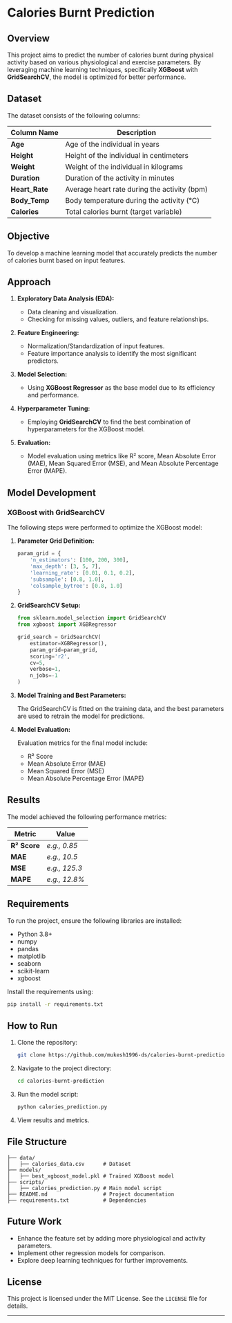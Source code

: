 # Calories Burnt Prediction

## Overview

This project aims to predict the number of calories burnt during physical activity based on various physiological and exercise parameters. By leveraging machine learning techniques, specifically **XGBoost** with **GridSearchCV**, the model is optimized for better performance.  

## Dataset

The dataset consists of the following columns:

| Column Name  | Description                                       |
|--------------|---------------------------------------------------|
| **Age**      | Age of the individual in years                   |
| **Height**   | Height of the individual in centimeters          |
| **Weight**   | Weight of the individual in kilograms            |
| **Duration** | Duration of the activity in minutes              |
| **Heart_Rate** | Average heart rate during the activity (bpm)   |
| **Body_Temp** | Body temperature during the activity (°C)       |
| **Calories** | Total calories burnt (target variable)           |

## Objective

To develop a machine learning model that accurately predicts the number of calories burnt based on input features.

## Approach

1. **Exploratory Data Analysis (EDA):**
   - Data cleaning and visualization.
   - Checking for missing values, outliers, and feature relationships.

2. **Feature Engineering:**
   - Normalization/Standardization of input features.
   - Feature importance analysis to identify the most significant predictors.

3. **Model Selection:**
   - Using **XGBoost Regressor** as the base model due to its efficiency and performance.

4. **Hyperparameter Tuning:**
   - Employing **GridSearchCV** to find the best combination of hyperparameters for the XGBoost model.

5. **Evaluation:**
   - Model evaluation using metrics like R² score, Mean Absolute Error (MAE), Mean Squared Error (MSE), and Mean Absolute Percentage Error (MAPE).

## Model Development

### XGBoost with GridSearchCV

The following steps were performed to optimize the XGBoost model:

1. **Parameter Grid Definition:**

   ```python
   param_grid = {
       'n_estimators': [100, 200, 300],
       'max_depth': [3, 5, 7],
       'learning_rate': [0.01, 0.1, 0.2],
       'subsample': [0.8, 1.0],
       'colsample_bytree': [0.8, 1.0]
   }
   ```

2. **GridSearchCV Setup:**

   ```python
   from sklearn.model_selection import GridSearchCV
   from xgboost import XGBRegressor

   grid_search = GridSearchCV(
       estimator=XGBRegressor(),
       param_grid=param_grid,
       scoring='r2',
       cv=5,
       verbose=1,
       n_jobs=-1
   )
   ```

3. **Model Training and Best Parameters:**

   The GridSearchCV is fitted on the training data, and the best parameters are used to retrain the model for predictions.

4. **Model Evaluation:**

   Evaluation metrics for the final model include:

   - R² Score
   - Mean Absolute Error (MAE)
   - Mean Squared Error (MSE)
   - Mean Absolute Percentage Error (MAPE)

## Results

The model achieved the following performance metrics:

| Metric        | Value  |
|---------------|--------|
| **R² Score**  | *e.g., 0.85* |
| **MAE**       | *e.g., 10.5* |
| **MSE**       | *e.g., 125.3* |
| **MAPE**      | *e.g., 12.8%* |

## Requirements

To run the project, ensure the following libraries are installed:

- Python 3.8+
- numpy
- pandas
- matplotlib
- seaborn
- scikit-learn
- xgboost

Install the requirements using:

```bash
pip install -r requirements.txt
```

## How to Run

1. Clone the repository:

   ```bash
   git clone https://github.com/mukesh1996-ds/calories-burnt-prediction.git
   ```

2. Navigate to the project directory:

   ```bash
   cd calories-burnt-prediction
   ```

3. Run the model script:

   ```bash
   python calories_prediction.py
   ```

4. View results and metrics.

## File Structure

```
├── data/
│   ├── calories_data.csv      # Dataset
├── models/
│   ├── best_xgboost_model.pkl # Trained XGBoost model
├── scripts/
│   ├── calories_prediction.py # Main model script
├── README.md                  # Project documentation
├── requirements.txt           # Dependencies
```

## Future Work

- Enhance the feature set by adding more physiological and activity parameters.
- Implement other regression models for comparison.
- Explore deep learning techniques for further improvements.

## License

This project is licensed under the MIT License. See the `LICENSE` file for details.

---
